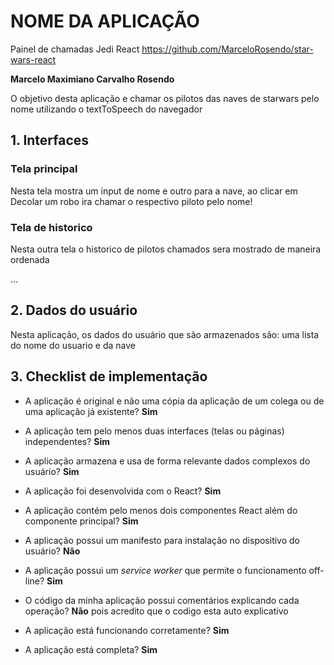 
# NOME DA APLICAÇÃO

Painel de chamadas Jedi React
https://github.com/MarceloRosendo/star-wars-react

**Marcelo Maximiano Carvalho Rosendo**

  

O objetivo desta aplicação e chamar os pilotos das naves de starwars pelo nome utilizando o textToSpeech do navegador

  

## 1. Interfaces

  

### Tela principal

  

Nesta tela mostra um input de nome e outro para a nave, ao clicar em Decolar um robo ira chamar o respectivo piloto pelo nome!

  

### Tela de historico

  

Nesta outra tela o historico de pilotos chamados sera mostrado de maneira ordenada

  

...

  

## 2. Dados do usuário

  

Nesta aplicação, os dados do usuário que são armazenados são: uma lista do nome do usuario e da nave

  

## 3. Checklist de implementação

  

- A aplicação é original e não uma cópia da aplicação de um colega ou de uma aplicação já existente? **Sim**

- A aplicação tem pelo menos duas interfaces (telas ou páginas) independentes? **Sim**

- A aplicação armazena e usa de forma relevante dados complexos do usuário? **Sim**

 -   A aplicação foi desenvolvida com o React? **Sim**

-   A aplicação contém pelo menos dois componentes React além do componente principal? **Sim**

- A aplicação possui um manifesto para instalação no dispositivo do usuário? **Não**

- A aplicação possui um _service worker_ que permite o funcionamento off-line? **Sim**

- O código da minha aplicação possui comentários explicando cada operação? **Não** pois acredito que o codigo esta auto explicativo

- A aplicação está funcionando corretamente? **Sim**

- A aplicação está completa? **Sim**